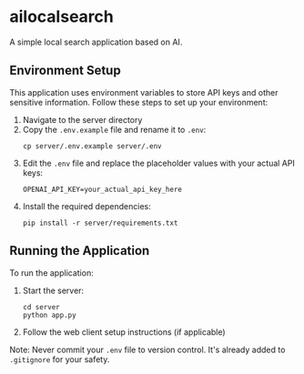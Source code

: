 # ailocalsearch
A simple local search application based on AI.

## Environment Setup

This application uses environment variables to store API keys and other sensitive information. Follow these steps to set up your environment:

1. Navigate to the server directory
2. Copy the `.env.example` file and rename it to `.env`:
   ```
   cp server/.env.example server/.env
   ```
3. Edit the `.env` file and replace the placeholder values with your actual API keys:
   ```
   OPENAI_API_KEY=your_actual_api_key_here
   ```
4. Install the required dependencies:
   ```
   pip install -r server/requirements.txt
   ```

## Running the Application

To run the application:

1. Start the server:
   ```
   cd server
   python app.py
   ```
2. Follow the web client setup instructions (if applicable)

Note: Never commit your `.env` file to version control. It's already added to `.gitignore` for your safety.
